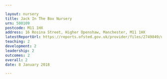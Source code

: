```yaml
---

layout: nursery
title: Jack In The Box Nursery
urn: 500109
postcode: M11 1HX
address: 16 Rosina Street, Higher Openshaw, Manchester, M11 1HX
latestReportUrl: https://reports.ofsted.gov.uk/provider/files/2749849/urn/500109.pdf
teaching: 2
development: 2
leadership: 2
outcomes: 2
overall: 2
date: 8 January 2018

---
```

